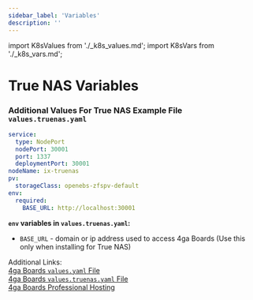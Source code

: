 ```yaml
---
sidebar_label: 'Variables'
description: ''
---
```

import K8sValues from './_k8s_values.md';
import K8sVars from './_k8s_vars.md';

# True NAS Variables

<K8sValues />

### Additional Values For True NAS Example File `values.truenas.yaml`
```yaml
service:
  type: NodePort
  nodePort: 30001
  port: 1337
  deploymentPort: 30001
nodeName: ix-truenas
pv:
  storageClass: openebs-zfspv-default
env:
  required:
    BASE_URL: http://localhost:30001
```

<K8sVars />

**`env` variables in `values.truenas.yaml`:**

- `BASE_URL` - domain or ip address used to access 4ga Boards (Use this only when installing for True NAS)

Additional Links:\
[4ga Boards `values.yaml` File](https://github.com/RARgames/4gaBoards/blob/main/helm-chart/values.yaml)\
[4ga Boards `values.truenas.yaml` File](https://github.com/RARgames/4gaBoards/blob/main/helm-chart/values.truenas.yaml)\
[4ga Boards Professional Hosting](./install-4gaboards)